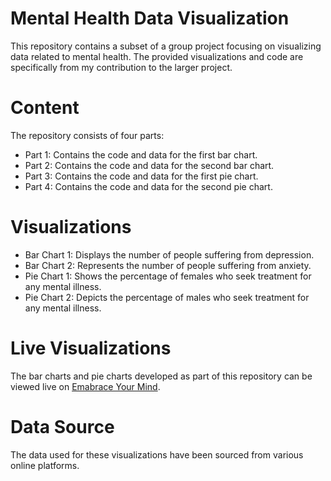 # Mental Health Data Visualization
This repository contains a subset of a group project focusing on visualizing data related to mental health. The provided visualizations and code are specifically from my contribution to the larger project.
# Content
The repository consists of four parts:
* Part 1: Contains the code and data for the first bar chart.
* Part 2: Contains the code and data for the second bar chart.
* Part 3: Contains the code and data for the first pie chart.
* Part 4: Contains the code and data for the second pie chart.
# Visualizations
* Bar Chart 1: Displays the number of people suffering from depression.
* Bar Chart 2: Represents the number of people suffering from anxiety.
* Pie Chart 1: Shows the percentage of females who seek treatment for any mental illness.
* Pie Chart 2: Depicts the percentage of males who seek treatment for any mental illness.
# Live Visualizations
The bar charts and pie charts developed as part of this repository can be viewed live on [Emabrace Your Mind](https://finalprojectkwk.wixsite.com/embraceyourmind).
# Data Source
The data used for these visualizations have been sourced from various online platforms. 
